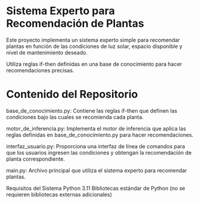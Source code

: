 # Sistema Experto para Recomendación de Plantas 

Este proyecto implementa un sistema experto simple para recomendar plantas en función de las condiciones de luz solar, espacio disponible y nivel de mantenimiento deseado.

Utiliza reglas if-then definidas en una base de conocimiento para hacer recomendaciones precisas.

# Contenido del Repositorio

base_de_conocimiento.py: Contiene las reglas if-then que definen las condiciones bajo las cuales se recomienda cada planta.

motor_de_inferencia.py: Implementa el motor de inferencia que aplica las reglas definidas en base_de_conocimiento.py para hacer recomendaciones.

interfaz_usuario.py: Proporciona una interfaz de línea de comandos para que los usuarios ingresen las condiciones y obtengan la recomendación de planta correspondiente.

main.py: Archivo principal que utiliza el sistema experto para recomendar plantas.

Requisitos del Sistema
Python 3.11
Bibliotecas estándar de Python (no se requieren bibliotecas externas adicionales)